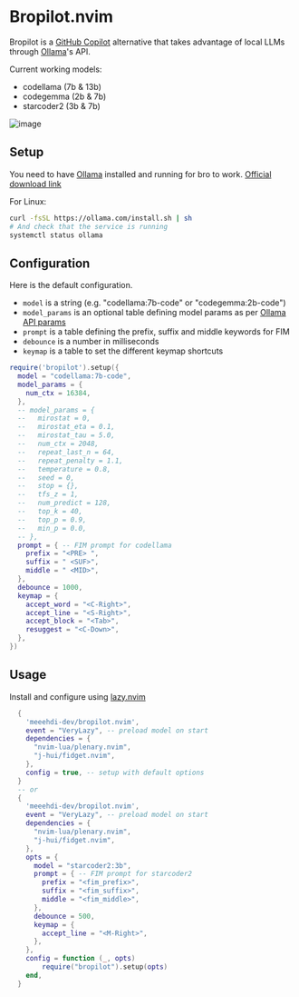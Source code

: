 # Bropilot.nvim

Bropilot is a [GitHub Copilot](https://github.com/github/copilot.vim) alternative that takes advantage of local LLMs through [Ollama](https://ollama.com/)'s API.

Current working models:
- codellama (7b & 13b)
- codegemma (2b & 7b)
- starcoder2 (3b & 7b)


![image](https://github.com/meeehdi-dev/bropilot.nvim/assets/3422399/3a576c3d-7215-46cc-bfd5-150f33986996)


## Setup

You need to have [Ollama](https://ollama.com/) installed and running for bro to work.
[Official download link](https://ollama.com/download)

For Linux:
```sh
curl -fsSL https://ollama.com/install.sh | sh
# And check that the service is running
systemctl status ollama
```

## Configuration

Here is the default configuration.

- `model` is a string (e.g. "codellama:7b-code" or "codegemma:2b-code")
- `model_params` is an optional table defining model params as per [Ollama API params](https://github.com/ollama/ollama/blob/main/docs/modelfile.md#valid-parameters-and-values)
- `prompt` is a table defining the prefix, suffix and middle keywords for FIM
- `debounce` is a number in milliseconds
- `keymap` is a table to set the different keymap shortcuts

```lua
require('bropilot').setup({
  model = "codellama:7b-code",
  model_params = {
    num_ctx = 16384,
  },
  -- model_params = {
  --   mirostat = 0,
  --   mirostat_eta = 0.1,
  --   mirostat_tau = 5.0,
  --   num_ctx = 2048,
  --   repeat_last_n = 64,
  --   repeat_penalty = 1.1,
  --   temperature = 0.8,
  --   seed = 0,
  --   stop = {},
  --   tfs_z = 1,
  --   num_predict = 128,
  --   top_k = 40,
  --   top_p = 0.9,
  --   min_p = 0.0,
  -- },
  prompt = { -- FIM prompt for codellama
    prefix = "<PRE> ",
    suffix = " <SUF>",
    middle = " <MID>",
  },
  debounce = 1000,
  keymap = {
    accept_word = "<C-Right>",
    accept_line = "<S-Right>",
    accept_block = "<Tab>",
    resuggest = "<C-Down>",
  },
})
```

## Usage

Install and configure using [lazy.nvim](https://github.com/folke/lazy.nvim)
```lua
  {
    'meeehdi-dev/bropilot.nvim',
    event = "VeryLazy", -- preload model on start
    dependencies = {
      "nvim-lua/plenary.nvim",
      "j-hui/fidget.nvim",
    },
    config = true, -- setup with default options
  }
  -- or
  {
    'meeehdi-dev/bropilot.nvim',
    event = "VeryLazy", -- preload model on start
    dependencies = {
      "nvim-lua/plenary.nvim",
      "j-hui/fidget.nvim",
    },
    opts = {
      model = "starcoder2:3b",
      prompt = { -- FIM prompt for starcoder2
        prefix = "<fim_prefix>",
        suffix = "<fim_suffix>",
        middle = "<fim_middle>",
      },
      debounce = 500,
      keymap = {
        accept_line = "<M-Right>",
      },
    },
    config = function (_, opts)
        require("bropilot").setup(opts)
    end,
  }
```
